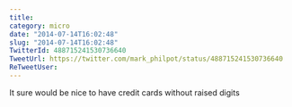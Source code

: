 ```yaml
---
title: 
category: micro
date: "2014-07-14T16:02:48"
slug: "2014-07-14T16:02:48"
TwitterId: 488715241530736640
TweetUrl: https://twitter.com/mark_philpot/status/488715241530736640
ReTweetUser: 
---
```


It sure would be nice to have credit cards without raised digits